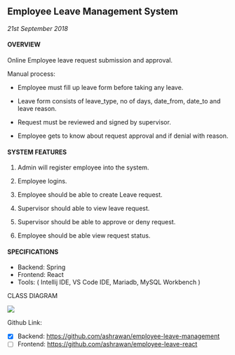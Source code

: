 ## Employee Leave Management System

*21st September 2018*

#### OVERVIEW

Online Employee leave request submission and approval.

Manual process:

-   Employee must fill up leave form before taking any leave.
    
-   Leave form consists of leave_type, no of days, date_from, date_to and leave reason.
    
-   Request must be reviewed and signed by supervisor.
    
-   Employee gets to know about request approval and if denial with reason.
    

#### SYSTEM FEATURES

1.  Admin will register employee into the system.
    
2.  Employee logins.
    
3.  Employee should be able to create Leave request.
    
4.  Supervisor should able to view leave request.
    
5.  Supervisor should be able to approve or deny request.
    
6.  Employee should be able view request status.
    

#### SPECIFICATIONS

- Backend: Spring
- Frontend: React
- Tools: ( Intellij IDE, VS Code IDE, Mariadb, MySQL Workbench )

CLASS DIAGRAM

 
  
**![](https://lh6.googleusercontent.com/tL6LIniTCrbQqbc-c_5lecXCaJdPveXW44Vl2w2_XJG9jRTps5_WsgXz-bkUqmLO9vMTp90cIPBIaFepTfXktv2Imr0XBprUbR0pFdVw4nvjJLrNBgu0_8U7oJDXama4LKiovA8-)**  
 
 
 Github Link:
- [x] Backend: https://github.com/ashrawan/employee-leave-management
- [ ] Frontend: https://github.com/ashrawan/employee-leave-react
